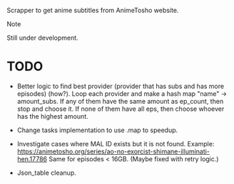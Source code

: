 Scrapper to get anime subtitles from AnimeTosho website.

> [!NOTE]
> Still under development.

# TODO

- Better logic to find best provider (provider that has subs and has more episodes) (how?).
  Loop each provider and make a hash map "name" -> amount_subs.
  If any of them have the same amount as ep_count, then stop and choose it.
  If none of them have all eps, then choose whoever has the highest amount.

- Change tasks implementation to use .map to speedup.

- Investigate cases where MAL ID exists but it is not found.
  Example: https://animetosho.org/series/ao-no-exorcist-shimane-illuminati-hen.17786
  Same for episodes < 16GB. (Maybe fixed with retry logic.)

- Json_table cleanup.
